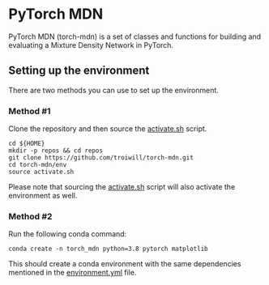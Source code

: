 # PyTorch MDN

PyTorch MDN (torch-mdn) is a set of classes and functions for building and evaluating a Mixture Density Network in PyTorch.

## Setting up the environment
There are two methods you can use to set up the environment.

### Method #1
Clone the repository and then source the [activate.sh](env/activate.sh) script.
```
cd ${HOME}
mkdir -p repos && cd repos
git clone https://github.com/troiwill/torch-mdn.git
cd torch-mdn/env
source activate.sh
```
Please note that sourcing the [activate.sh](env/activate.sh) script will also activate the environment as well.

### Method #2
Run the following conda command:
```
conda create -n torch_mdn python=3.8 pytorch matplotlib
```
This should create a conda environment with the same dependencies mentioned in the [environment.yml](env/environment.yml) file.
